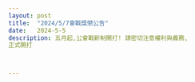 ```yaml
---
layout: post
title:  "2024/5/7會戰獎懲公告"
date:   2024-5-5
description: 五月起,公會戰新制開打! 請密切注意權利與義務,
正式開打



---
```

